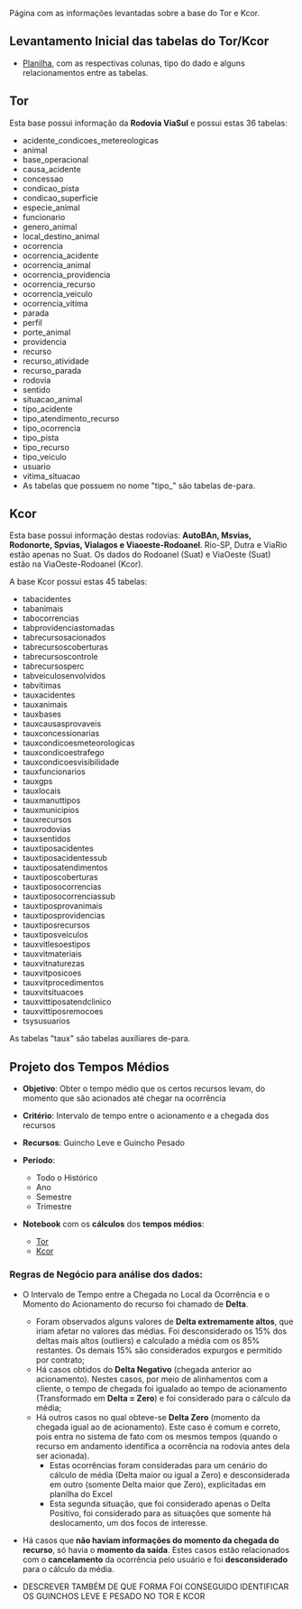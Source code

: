 Página com as informações levantadas sobre a base do Tor e Kcor.

## Levantamento Inicial das tabelas do Tor/Kcor
- [Planilha](https://grupoccr-my.sharepoint.com/:x:/g/personal/marcelomine_triad_grupoccr_com_br/EcMc_Ynr2fVDtzd4_7sx3vYBS5EkACSucw9Ak4ZAbbK0oQ
), com as respectivas colunas, tipo do dado e alguns relacionamentos entre as tabelas.

## Tor
Esta base possui informação da **Rodovia ViaSul** e possui estas 36 tabelas:
  - acidente_condicoes_metereologicas 
  - animal 
  - base_operacional 
  - causa_acidente 
  - concessao 
  - condicao_pista 
  - condicao_superficie 
  - especie_animal 
  - funcionario 
  - genero_animal 
  - local_destino_animal 
  - ocorrencia 
  - ocorrencia_acidente 
  - ocorrencia_animal 
  - ocorrencia_providencia 
  - ocorrencia_recurso 
  - ocorrencia_veiculo 
  - ocorrencia_vitima 
  - parada 
  - perfil 
  - porte_animal 
  - providencia 
  - recurso 
  - recurso_atividade 
  - recurso_parada 
  - rodovia 
  - sentido 
  - situacao_animal 
  - tipo_acidente 
  - tipo_atendimento_recurso 
  - tipo_ocorrencia 
  - tipo_pista 
  - tipo_recurso 
  - tipo_veiculo 
  - usuario 
  - vitima_situacao
- As tabelas que possuem no nome "tipo_" são tabelas de-para.

## Kcor
Esta base possui informação destas rodovias: **AutoBAn, Msvias, Rodonorte, Spvias, Vialagos e Viaoeste-Rodoanel**. Rio-SP, Dutra e ViaRio estão apenas no Suat. Os dados do Rodoanel (Suat) e ViaOeste (Suat) estão na ViaOeste-Rodoanel (Kcor).

A base Kcor possui estas 45 tabelas:
 - tabacidentes  
 - tabanimais  
 - tabocorrencias  
 - tabprovidenciastomadas  
 - tabrecursosacionados  
 - tabrecursoscoberturas  
 - tabrecursoscontrole  
 - tabrecursosperc  
 - tabveiculosenvolvidos  
 - tabvitimas  
 - tauxacidentes  
 - tauxanimais  
 - tauxbases  
 - tauxcausasprovaveis  
 - tauxconcessionarias  
 - tauxcondicoesmeteorologicas  
 - tauxcondicoestrafego  
 - tauxcondicoesvisibilidade  
 - tauxfuncionarios  
 - tauxgps  
 - tauxlocais  
 - tauxmanuttipos  
 - tauxmunicipios  
 - tauxrecursos  
 - tauxrodovias  
 - tauxsentidos  
 - tauxtiposacidentes  
 - tauxtiposacidentessub  
 - tauxtiposatendimentos  
 - tauxtiposcoberturas  
 - tauxtiposocorrencias  
 - tauxtiposocorrenciassub  
 - tauxtiposprovanimais  
 - tauxtiposprovidencias  
 - tauxtiposrecursos  
 - tauxtiposveiculos  
 - tauxvitlesoestipos  
 - tauxvitmateriais  
 - tauxvitnaturezas  
 - tauxvitposicoes  
 - tauxvitprocedimentos  
 - tauxvitsituacoes  
 - tauxvittiposatendclinico  
 - tauxvittiposremocoes  
 - tsysusuarios

As tabelas "taux" são tabelas auxiliares de-para.

## Projeto dos Tempos Médios

- **Objetivo**: Obter o tempo médio que os certos recursos levam, do momento que são acionados até chegar na ocorrência

- **Critério**: Intervalo de tempo entre o acionamento e a chegada dos recursos

- **Recursos**: Guincho Leve e Guincho Pesado

- **Período**:
  - Todo o Histórico
  - Ano
  - Semestre
  - Trimestre


- **Notebook** com os **cálculos** dos **tempos médios**: 
  - [Tor](https://adb-7255094420308168.8.azuredatabricks.net/?o=7255094420308168#notebook/3955256019522656/command/3955256019522657)
  - [Kcor](https://adb-7255094420308168.8.azuredatabricks.net/?o=7255094420308168#notebook/1436695849975907/command/1436695849975932)  


### Regras de Negócio para análise dos dados:

  - O Intervalo de Tempo entre a Chegada no Local da Ocorrência e o Momento do Acionamento do recurso foi chamado de **Delta**.
    - Foram observados alguns valores de **Delta extremamente altos**, que iriam afetar no valores das médias. Foi desconsiderado os 15% dos deltas mais altos (outliers) e calculado a média com os 85% restantes. Os demais 15% são considerados expurgos e permitido por contrato;
    - Há casos obtidos do **Delta Negativo** (chegada anterior ao acionamento). Nestes casos, por meio de alinhamentos com a cliente, o tempo de chegada foi igualado ao tempo de acionamento (Transformado em **Delta = Zero**) e foi considerado para o cálculo da média;
    - Há outros casos no qual obteve-se **Delta Zero** (momento da chegada igual ao de acionamento). Este caso é comum e correto, pois entra no sistema de fato com os mesmos tempos (quando o recurso em andamento identifica a ocorrência na rodovia antes dela ser acionada).
      - Estas ocorrências foram consideradas para um cenário do cálculo de média (Delta maior ou igual a Zero) e desconsiderada em outro (somente Delta maior que Zero), explicitadas em planilha do Excel
      - Esta segunda situação, que foi considerado apenas o Delta Positivo, foi considerado para as situações que somente há deslocamento, um dos focos de interesse.
  - Há casos que **não haviam informações do momento da chegada do recurso**, só havia o **momento da saída**. Estes casos estão relacionados com o **cancelamento** da ocorrência pelo usuário e foi **desconsiderado** para o cálculo da média.

- DESCREVER TAMBÉM DE QUE FORMA FOI CONSEGUIDO IDENTIFICAR OS GUINCHOS LEVE E PESADO NO TOR E KCOR
